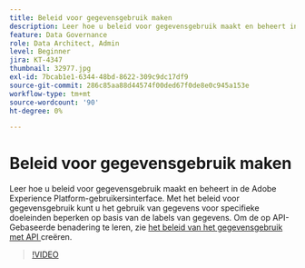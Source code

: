 ```yaml
---
title: Beleid voor gegevensgebruik maken
description: Leer hoe u beleid voor gegevensgebruik maakt en beheert in de Adobe Experience Platform-gebruikersinterface. Met het beleid voor gegevensgebruik kunt u het gebruik van gegevens voor specifieke doeleinden beperken op basis van de labels van gegevens.
feature: Data Governance
role: Data Architect, Admin
level: Beginner
jira: KT-4347
thumbnail: 32977.jpg
exl-id: 7bcab1e1-6344-48bd-8622-309c9dc17df9
source-git-commit: 286c85aa88d44574f00ded67f0de8e0c945a153e
workflow-type: tm+mt
source-wordcount: '90'
ht-degree: 0%

---
```


# Beleid voor gegevensgebruik maken

Leer hoe u beleid voor gegevensgebruik maakt en beheert in de Adobe Experience Platform-gebruikersinterface. Met het beleid voor gegevensgebruik kunt u het gebruik van gegevens voor specifieke doeleinden beperken op basis van de labels van gegevens. Om de op API-Gebaseerde benadering te leren, zie [ het beleid van het gegevensgebruik met API ](https://experienceleague.adobe.com/docs/experience-platform/data-governance/policies/create.html?lang=nl-NL) creëren.

>[!VIDEO](https://video.tv.adobe.com/v/32977?learn=on&enablevpops)